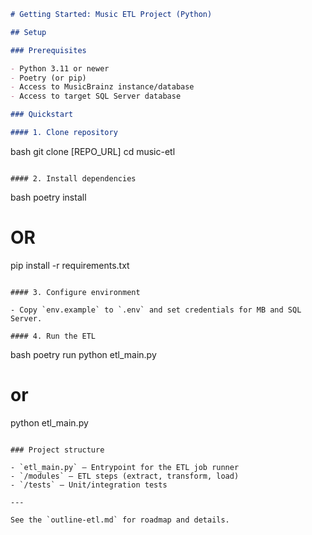 ``` markdown
# Getting Started: Music ETL Project (Python)

## Setup

### Prerequisites

- Python 3.11 or newer
- Poetry (or pip)
- Access to MusicBrainz instance/database
- Access to target SQL Server database

### Quickstart

#### 1. Clone repository
```
bash git clone [REPO_URL] cd music-etl
``` 

#### 2. Install dependencies
```
bash poetry install
# OR
pip install -r requirements.txt
``` 

#### 3. Configure environment

- Copy `env.example` to `.env` and set credentials for MB and SQL Server.

#### 4. Run the ETL
```
bash poetry run python etl_main.py
# or
python etl_main.py
``` 

### Project structure

- `etl_main.py` — Entrypoint for the ETL job runner
- `/modules` — ETL steps (extract, transform, load)
- `/tests` — Unit/integration tests

---

See the `outline-etl.md` for roadmap and details.
```
